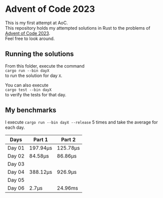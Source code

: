 # Advent of Code 2023
This is my first attempt at AoC. \
This repository holds my attempted solutions in Rust to the problems of [Advent of Code 2023](https://adventofcode.com/2023). \
Feel free to look around.

## Running the solutions
From this folder, execute the command \
`cargo run --bin dayX` \
to run the solution for day `X`.

You can also execute \
`cargo test --bin dayX` \
to verify the tests for that day.

## My benchmarks
I execute `cargo run --bin dayX --release` 5 times and take the average for each day. 

|Days   | Part 1   | Part 2   |
|------ |----------|----------|
|Day 01 | 197.94µs | 125.78µs |
|Day 02 | 84.58µs  | 86.86µs  |
|Day 03 |          |          |
|Day 04 | 388.12µs | 926.9µs  |
|Day 05 |          |          |
|Day 06 | 2.7µs    | 24.96ms  |